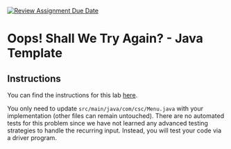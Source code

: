 [![Review Assignment Due Date](https://classroom.github.com/assets/deadline-readme-button-22041afd0340ce965d47ae6ef1cefeee28c7c493a6346c4f15d667ab976d596c.svg)](https://classroom.github.com/a/Mdtwb4RM)
# Oops! Shall We Try Again? - Java Template

## Instructions

You can find the instructions for this lab [here](http://localhost:4000/teaching/csc/214/labs/oops-shall-we-try-again.html).

You only need to update `src/main/java/com/csc/Menu.java` with your implementation (other files can remain untouched). There are no automated tests for this problem since we have not learned any advanced testing strategies to handle the recurring input. Instead, you will test your code via a driver program.
